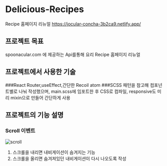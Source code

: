 # Delicious-Recipes
Recipe 홈페이지 리뉴얼 <https://jocular-concha-3b2ca9.netlify.app/>
## 프로젝트 목표
spoonacular.com 에 제공하는 Api를통해 요리 Recipe 홈페이지 리뉴얼
## 프로젝트에서 사용한 기술
###React
Router,useEffect,간단한 Recoil atom 
###SCSS
패턴을 참고해 컴포넌트별로 나눠 작성했으며, main.scss에 임포트한 후 CSS로 컴파일, responsive도 미리 mixin으로 만들어 간단하게 사용

## 프로젝트의 기능 설명
### Scroll 이벤트
![scroll](https://user-images.githubusercontent.com/76529606/210919545-04a0ed32-d3c7-44ab-81ea-05f240244ebc.jpg)
1. 스크롤을 내리면 내비게이션이 숨겨지는 기능
2. 스크롤을 올리면 숨겨져있던 내비게이션이 다시 나오도록 작성
